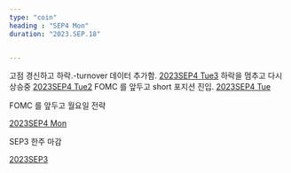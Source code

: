 ```yaml
---
type: "coin"
heading : "SEP4 Mon"
duration: "2023.SEP.18"


---
```

 


고점 경신하고 하락.-turnover 데이터 추가함.
[2023SEP4 Tue3](/todo/images/Document2023SEP4-Tue3.pdf)
하락을 멈추고 다시 상승중
[2023SEP4 Tue2](/todo/images/Document2023SEP4-Tue2.pdf)
FOMC 를 앞두고 short 포지션 진입.
[2023SEP4 Tue](/todo/images/Document2023SEP4-Tue.pdf)

FOMC 를 앞두고 월요일 전략

[2023SEP4 Mon](/todo/images/Document2023SEP4-Mon.pdf)


SEP3 한주 마감

[2023SEP3](/todo/images/Document2023SEP3.pdf)